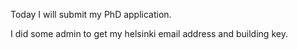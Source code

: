 Today I will submit my PhD application. 

I did some admin to get my helsinki email address and building key.

